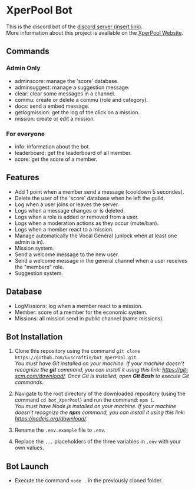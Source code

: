 # XperPool Bot

This is the discord bot of the [discord server (insert link)]().  
More information about this project is available on the [XperPool Website](https://xperpool.fr/).

## Commands
### Admin Only
- adminscore: manage the 'score' database.
- adminsuggest: manage a suggestion message.
- clear: clear some messages in a channel.
- commu: create or delete a commu (role and category).
- docs: send a embed message.
- getlogmission: get the log of the click on a mission.
- mission: create or edit a mission.
### For everyone
- info: information about the bot.
- leaderboard: get the leaderboard of all member.
- score: get the score of a member.

## Features
- Add 1 point when a member send a message (cooldown 5 secondes).
- Delete the user of the 'score' database when he left the guild.
- Log when a user joins or leaves the server.
- Logs when a message changes or is deleted.
- Logs when a role is added or removed from a user.
- Logs when a moderation actions as they occur (mute/ban).
- Logs when a member react to a mission.
- Manage automatically the Vocal Général (unlock when at least one admin is in).
- Mission system.
- Send a welcome message to the new user.
- Send a welcome message in the general channel when a user receives the "members" role.
- Suggestion system.

## Database
- LogMissions: log when a member react to a mission.
- Member: score of a member for the economic system.
- Missions: all mission send in public channel (name missions).


## Bot Installation

1. Clone this repository using the command `git clone https://github.com/Guscraftin/bot_XperPool.git`.  
*You must have Git installed on your machine. If your machine doesn't recognize the **git** command, you can install it using this link: https://git-scm.com/download/. Once Git is installed, open **Git Bash** to execute Git commands.*

2. Navigate to the root directory of the downloaded repository (using the command `cd bot_XperPool`) and run the command: `npm i`.  
*You must have Node.js installed on your machine. If your machine doesn't recognize the **npm** command, you can install it using this link: https://nodejs.org/download/*.

3. Rename the `.env.example` file to `.env`.
4. Replace the `...` placeholders of the three variables in `.env` with your own values.

## Bot Launch

- Execute the command `node .` in the previously cloned folder.
